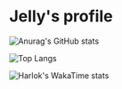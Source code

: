 # Jelly's profile
![Anurag's GitHub stats](https://github-readme-stats.vercel.app/api?username=jellyqwq&show_icons=true&theme=radical)

![Top Langs](https://github-readme-stats.vercel.app/api/top-langs/?username=jellyqwq&size_weight=0.5&count_weight=0.5)

![Harlok's WakaTime stats](https://github-readme-stats.vercel.app/api/wakatime?username=jellyqwq)



